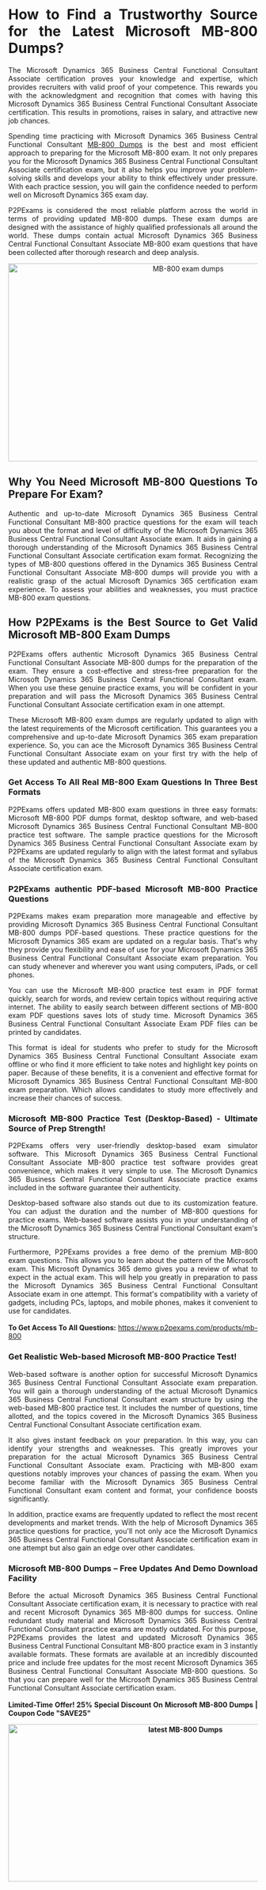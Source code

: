 <h1 style="text-align: justify;">How to Find a Trustworthy Source for the Latest Microsoft MB-800 Dumps?</h1>

<p style="text-align: justify;">The Microsoft Dynamics 365 Business Central Functional Consultant Associate certification proves your knowledge and expertise, which provides recruiters with valid proof of your competence. This rewards you with the acknowledgment and recognition that comes with having this Microsoft Dynamics 365 Business Central Functional Consultant Associate certification. This results in promotions, raises in salary, and attractive new job chances.</p>

<p style="text-align: justify;">Spending time practicing with Microsoft Dynamics 365 Business Central Functional Consultant <a href="https://www.p2pexams.com/microsoft/pdf/mb-800">MB-800 Dumps</a> is the best and most efficient approach to preparing for the Microsoft MB-800 exam. It not only prepares you for the Microsoft Dynamics 365 Business Central Functional Consultant Associate certification exam, but it also helps you improve your problem-solving skills and develops your ability to think effectively under pressure. With each practice session, you will gain the confidence needed to perform well on Microsoft Dynamics 365 exam day.</p>

<p style="text-align: justify;">P2PExams is considered the most reliable platform across the world in terms of providing updated MB-800 dumps. These exam dumps are designed with the assistance of highly qualified professionals all around the world. These dumps contain actual Microsoft Dynamics 365 Business Central Functional Consultant Associate MB-800 exam questions that have been collected after thorough research and deep analysis.</p>

<p style="text-align: center;"><a href="https://www.p2pexams.com/products/mb-800"><img alt="MB-800 exam dumps" src="https://i.imgur.com/bYO6cd5.jpeg" style="width: 711px; height: 400px;" /></a></p>

<h2 style="text-align: justify;">Why You Need Microsoft MB-800 Questions To Prepare For Exam?</h2>

<p style="text-align: justify;">Authentic and up-to-date Microsoft Dynamics 365 Business Central Functional Consultant MB-800 practice questions for the exam will teach you about the format and level of difficulty of the Microsoft Dynamics 365 Business Central Functional Consultant Associate exam. It aids in gaining a thorough understanding of the Microsoft Dynamics 365 Business Central Functional Consultant Associate certification exam format. Recognizing the types of MB-800 questions offered in the Dynamics 365 Business Central Functional Consultant Associate MB-800 dumps will provide you with a realistic grasp of the actual Microsoft Dynamics 365 certification exam experience. To assess your abilities and weaknesses, you must practice MB-800 exam questions.</p>

<h2 style="text-align: justify;">How P2PExams is the Best Source to Get Valid Microsoft MB-800 Exam Dumps</h2>

<p style="text-align: justify;">P2PExams offers authentic Microsoft Dynamics 365 Business Central Functional Consultant Associate MB-800 dumps for the preparation of the exam. They ensure a cost-effective and stress-free preparation for the Microsoft Dynamics 365 Business Central Functional Consultant exam. When you use these genuine practice exams, you will be confident in your preparation and will pass the Microsoft Dynamics 365 Business Central Functional Consultant Associate certification exam in one attempt.</p>

<p style="text-align: justify;">These Microsoft MB-800 exam dumps are regularly updated to align with the latest requirements of the Microsoft certification. This guarantees you a comprehensive and up-to-date Microsoft Dynamics 365 exam preparation experience. So, you can ace the Microsoft Dynamics 365 Business Central Functional Consultant Associate exam on your first try with the help of these updated and authentic MB-800 questions.</p>

<h3 style="text-align: justify;">Get Access To All Real MB-800 Exam Questions In Three Best Formats</h3>

<p style="text-align: justify;">P2PExams offers updated MB-800 exam questions in three easy formats: Microsoft MB-800 PDF dumps format, desktop software, and web-based Microsoft Dynamics 365 Business Central Functional Consultant MB-800 practice test software. The sample practice questions for the Microsoft Dynamics 365 Business Central Functional Consultant Associate exam by P2PExams are updated regularly to align with the latest format and syllabus of the Microsoft Dynamics 365 Business Central Functional Consultant Associate certification exam.</p>

<h3 style="text-align: justify;">P2PExams authentic PDF-based Microsoft MB-800 Practice Questions</h3>

<p style="text-align: justify;">P2PExams makes exam preparation more manageable and effective by providing Microsoft Dynamics 365 Business Central Functional Consultant MB-800 dumps PDF-based questions. These practice questions for the Microsoft Dynamics 365 exam are updated on a regular basis. That&#39;s why they provide you flexibility and ease of use for your Microsoft Dynamics 365 Business Central Functional Consultant Associate exam preparation. You can study whenever and wherever you want using computers, iPads, or cell phones.</p>

<p style="text-align: justify;">You can use the Microsoft MB-800 practice test exam in PDF format quickly, search for words, and review certain topics without requiring active internet. The ability to easily search between different sections of MB-800 exam PDF questions saves lots of study time. Microsoft Dynamics 365 Business Central Functional Consultant Associate Exam PDF files can be printed by candidates.</p>

<p style="text-align: justify;">This format is ideal for students who prefer to study for the Microsoft Dynamics 365 Business Central Functional Consultant Associate exam offline or who find it more efficient to take notes and highlight key points on paper. Because of these benefits, it is a convenient and effective format for Microsoft Dynamics 365 Business Central Functional Consultant MB-800 exam preparation. Which allows candidates to study more effectively and increase their chances of success.</p>

<h3 style="text-align: justify;">Microsoft MB-800 Practice Test (Desktop-Based) - Ultimate Source of Prep Strength!</h3>

<p style="text-align: justify;">P2PExams offers very user-friendly desktop-based exam simulator software. This Microsoft Dynamics 365 Business Central Functional Consultant Associate MB-800 practice test software provides great convenience, which makes it very simple to use. The Microsoft Dynamics 365 Business Central Functional Consultant Associate practice exams included in the software guarantee their authenticity.</p>

<p style="text-align: justify;">Desktop-based software also stands out due to its customization feature. You can adjust the duration and the number of MB-800 questions for practice exams. Web-based software assists you in your understanding of the Microsoft Dynamics 365 Business Central Functional Consultant exam&#39;s structure.</p>

<p style="text-align: justify;">Furthermore, P2PExams provides a free demo of the premium MB-800 exam questions. This allows you to learn about the pattern of the Microsoft exam. This Microsoft Dynamics 365 demo gives you a review of what to expect in the actual exam. This will help you greatly in preparation to pass the Microsoft Dynamics 365 Business Central Functional Consultant Associate exam in one attempt. This format&#39;s compatibility with a variety of gadgets, including PCs, laptops, and mobile phones, makes it convenient to use for candidates.<br />
<br />
<strong>To Get Access To All Questions:</strong>&nbsp;<a href="https://www.p2pexams.com/products/mb-800">https://www.p2pexams.com/products/mb-800</a></p>

<h3 style="text-align: justify;">Get Realistic Web-based Microsoft MB-800 Practice Test!</h3>

<p style="text-align: justify;">Web-based software is another option for successful Microsoft Dynamics 365 Business Central Functional Consultant Associate exam preparation. You will gain a thorough understanding of the actual Microsoft Dynamics 365 Business Central Functional Consultant exam structure by using the web-based MB-800 practice test. It includes the number of questions, time allotted, and the topics covered in the Microsoft Dynamics 365 Business Central Functional Consultant Associate certification exam.</p>

<p style="text-align: justify;">It also gives instant feedback on your preparation. In this way, you can identify your strengths and weaknesses. This greatly improves your preparation for the actual Microsoft Dynamics 365 Business Central Functional Consultant Associate exam. Practicing with MB-800 exam questions notably improves your chances of passing the exam. When you become familiar with the Microsoft Dynamics 365 Business Central Functional Consultant exam content and format, your confidence boosts significantly.</p>

<p style="text-align: justify;">In addition, practice exams are frequently updated to reflect the most recent developments and market trends. With the help of Microsoft Dynamics 365 practice questions for practice, you&#39;ll not only ace the Microsoft Dynamics 365 Business Central Functional Consultant Associate certification exam in one attempt but also gain an edge over other candidates.</p>

<h3 style="text-align: justify;">Microsoft MB-800 Dumps &ndash; Free Updates And Demo Download Facility</h3>

<p style="text-align: justify;">Before the actual Microsoft Dynamics 365 Business Central Functional Consultant Associate certification exam, it is necessary to practice with real and recent Microsoft Dynamics 365 MB-800 dumps for success. Online redundant study material and Microsoft Dynamics 365 Business Central Functional Consultant practice exams are mostly outdated. For this purpose, P2PExams provides the latest and updated Microsoft Dynamics 365 Business Central Functional Consultant MB-800 practice exam in 3 instantly available formats. These formats are available at an incredibly discounted price and include free updates for the most recent Microsoft Dynamics 365 Business Central Functional Consultant Associate MB-800 questions. So that you can prepare well for the Microsoft Dynamics 365 Business Central Functional Consultant Associate certification exam.<br />
<br />
<strong>Limited-Time Offer! 25% Special Discount On Microsoft MB-800 Dumps | Coupon Code &quot;SAVE25&quot;</strong></p>

<p style="text-align: center;"><strong><img alt="latest MB-800 Dumps" src="https://i.imgur.com/v6S6yYL.jpeg" style="width: 700px; height: 318px;" /></strong></p>
